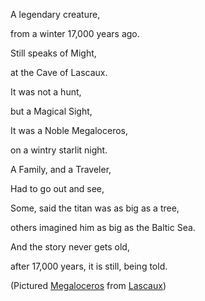 A legendary creature,

from a winter 17,000 years ago.

Still speaks of Might,

at the Cave of Lascaux.

It was not a hunt,

but a Magical Sight,

It was a Noble Megaloceros,

on a wintry starlit night.

A Family, and a Traveler,

Had to go out and see,

Some, said the titan was as big as a tree,

others imagined him as big as the Baltic Sea.

And the story never gets old,

after 17,000 years, it is still, being told.

(Pictured [Megaloceros](https://en.wikipedia.org/wiki/Megaloceros) from [Lascaux](https://en.wikipedia.org/wiki/Lascaux))
